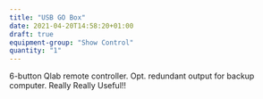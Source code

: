 ```yaml
---
title: "USB GO Box"
date: 2021-04-20T14:58:20+01:00
draft: true
equipment-group: "Show Control"
quantity: "1"
---
```


6-button Qlab remote controller. Opt. redundant output for backup computer. Really Really Useful!!